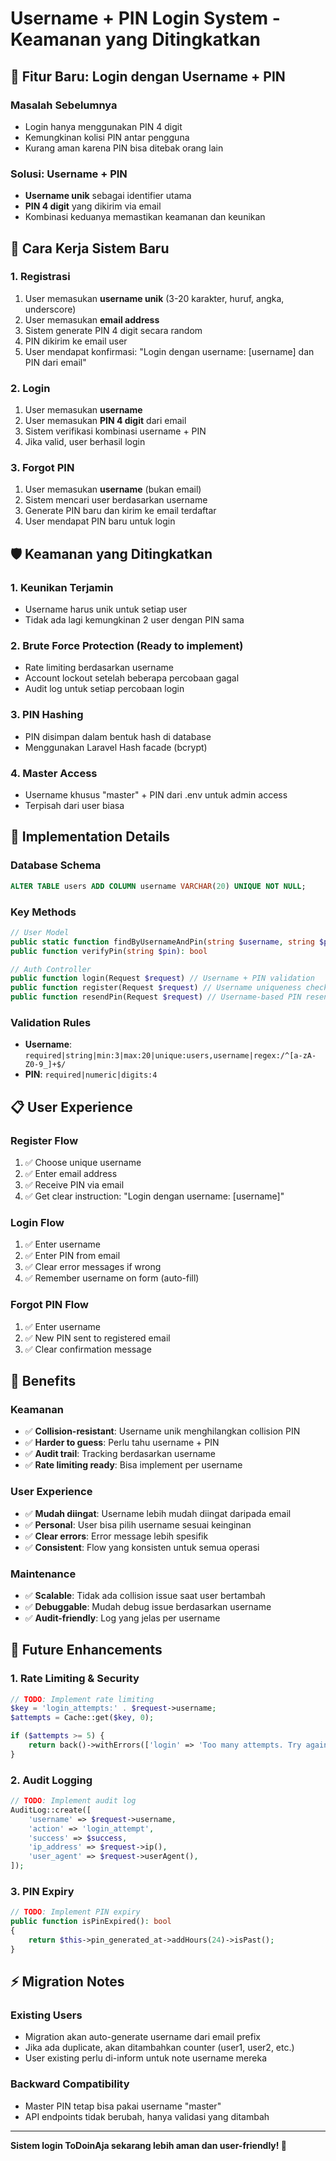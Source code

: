 # Username + PIN Login System - Keamanan yang Ditingkatkan

## 🚀 Fitur Baru: Login dengan Username + PIN

### Masalah Sebelumnya
- Login hanya menggunakan PIN 4 digit
- Kemungkinan kolisi PIN antar pengguna
- Kurang aman karena PIN bisa ditebak orang lain

### Solusi: Username + PIN
- **Username unik** sebagai identifier utama
- **PIN 4 digit** yang dikirim via email
- Kombinasi keduanya memastikan keamanan dan keunikan

## 🔐 Cara Kerja Sistem Baru

### 1. Registrasi
1. User memasukan **username unik** (3-20 karakter, huruf, angka, underscore)
2. User memasukan **email address**
3. Sistem generate PIN 4 digit secara random
4. PIN dikirim ke email user
5. User mendapat konfirmasi: "Login dengan username: [username] dan PIN dari email"

### 2. Login
1. User memasukan **username**
2. User memasukan **PIN 4 digit** dari email
3. Sistem verifikasi kombinasi username + PIN
4. Jika valid, user berhasil login

### 3. Forgot PIN
1. User memasukan **username** (bukan email)
2. Sistem mencari user berdasarkan username
3. Generate PIN baru dan kirim ke email terdaftar
4. User mendapat PIN baru untuk login

## 🛡️ Keamanan yang Ditingkatkan

### 1. **Keunikan Terjamin**
- Username harus unik untuk setiap user
- Tidak ada lagi kemungkinan 2 user dengan PIN sama

### 2. **Brute Force Protection** (Ready to implement)
- Rate limiting berdasarkan username
- Account lockout setelah beberapa percobaan gagal
- Audit log untuk setiap percobaan login

### 3. **PIN Hashing**
- PIN disimpan dalam bentuk hash di database
- Menggunakan Laravel Hash facade (bcrypt)

### 4. **Master Access**
- Username khusus "master" + PIN dari .env untuk admin access
- Terpisah dari user biasa

## 🔧 Implementation Details

### Database Schema
```sql
ALTER TABLE users ADD COLUMN username VARCHAR(20) UNIQUE NOT NULL;
```

### Key Methods
```php
// User Model
public static function findByUsernameAndPin(string $username, string $pin): ?User
public function verifyPin(string $pin): bool

// Auth Controller  
public function login(Request $request) // Username + PIN validation
public function register(Request $request) // Username uniqueness check
public function resendPin(Request $request) // Username-based PIN resend
```

### Validation Rules
- **Username**: `required|string|min:3|max:20|unique:users,username|regex:/^[a-zA-Z0-9_]+$/`
- **PIN**: `required|numeric|digits:4`

## 📋 User Experience

### Register Flow
1. ✅ Choose unique username
2. ✅ Enter email address  
3. ✅ Receive PIN via email
4. ✅ Get clear instruction: "Login dengan username: [username]"

### Login Flow
1. ✅ Enter username
2. ✅ Enter PIN from email
3. ✅ Clear error messages if wrong
4. ✅ Remember username on form (auto-fill)

### Forgot PIN Flow
1. ✅ Enter username
2. ✅ New PIN sent to registered email
3. ✅ Clear confirmation message

## 🎯 Benefits

### Keamanan
- ✅ **Collision-resistant**: Username unik menghilangkan collision PIN
- ✅ **Harder to guess**: Perlu tahu username + PIN
- ✅ **Audit trail**: Tracking berdasarkan username
- ✅ **Rate limiting ready**: Bisa implement per username

### User Experience  
- ✅ **Mudah diingat**: Username lebih mudah diingat daripada email
- ✅ **Personal**: User bisa pilih username sesuai keinginan
- ✅ **Clear errors**: Error message lebih spesifik
- ✅ **Consistent**: Flow yang konsisten untuk semua operasi

### Maintenance
- ✅ **Scalable**: Tidak ada collision issue saat user bertambah
- ✅ **Debuggable**: Mudah debug issue berdasarkan username
- ✅ **Audit-friendly**: Log yang jelas per username

## 🚧 Future Enhancements

### 1. Rate Limiting & Security
```php
// TODO: Implement rate limiting
$key = 'login_attempts:' . $request->username;
$attempts = Cache::get($key, 0);

if ($attempts >= 5) {
    return back()->withErrors(['login' => 'Too many attempts. Try again in 15 minutes.']);
}
```

### 2. Audit Logging
```php
// TODO: Implement audit log
AuditLog::create([
    'username' => $request->username,
    'action' => 'login_attempt',
    'success' => $success,
    'ip_address' => $request->ip(),
    'user_agent' => $request->userAgent(),
]);
```

### 3. PIN Expiry
```php
// TODO: Implement PIN expiry
public function isPinExpired(): bool
{
    return $this->pin_generated_at->addHours(24)->isPast();
}
```

## ⚡ Migration Notes

### Existing Users
- Migration akan auto-generate username dari email prefix
- Jika ada duplicate, akan ditambahkan counter (user1, user2, etc.)
- User existing perlu di-inform untuk note username mereka

### Backward Compatibility
- Master PIN tetap bisa pakai username "master"
- API endpoints tidak berubah, hanya validasi yang ditambah

---

**Sistem login ToDoinAja sekarang lebih aman dan user-friendly! 🎉**
